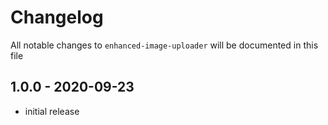 # Changelog

All notable changes to `enhanced-image-uploader` will be documented in this file

## 1.0.0 - 2020-09-23

- initial release
